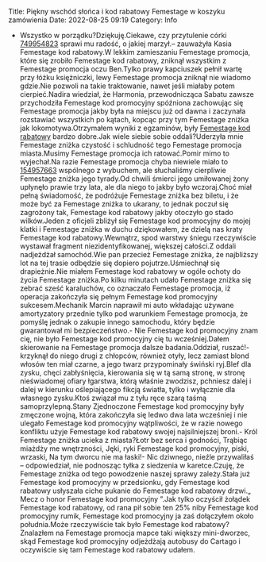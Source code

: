 Title: Piękny wschód słońca i kod rabatowy Femestage w koszyku zamówienia
Date: 2022-08-25 09:19
Category: Info

- Wszystko w porządku?Dziękuję.Ciekawe, czy przytulenie córki [749954823](https://telinfo.co/pl/numer/749954823/) sprawi mu radość, o jakiej marzył.– zauważyła Kasia Femestage kod rabatowy.W lekkim zamieszaniu Femestage promocja, które się zrobiło Femestage kod rabatowy, zniknął wszystkim z Femestage promocja oczu Ben.Tylko prawy kapciuszek pełnił wartę przy łóżku księżniczki, lewy Femestage promocja zniknął nie wiadomo gdzie.Nie pozwoli na takie traktowanie, nawet jeśli miałaby potem cierpieć.Nadira wiedział, że Harmonia, przewodnicząca Sabatu zawsze przychodziła Femestage kod promocyjny spóźniona zachowując się Femestage promocja jakby była na miejscu już od dawna i zaczynała rozstawiać wszystkich po kątach, kopcąc przy tym Femestage zniżka jak lokomotywa.Otrzymałem wyniki z egzaminów, były [Femestage kod rabatowy](https://promki.pl/kody-rabatowe/femestage) bardzo dobre.Jak wiele siebie sobie oddali?Uderzyła mnie Femestage zniżka czystość i schludność tego Femestage promocja miasta.Musimy Femestage promocja ich ratować.Pomir mimo to wyjechał.Na razie Femestage promocja chyba niewiele miało to [154957663](https://telinfo.co/fr/numero/serie/154/95/76/) wspólnego z wybuchem, ale słuchaliśmy cierpliwie Femestage zniżka jego tyrady.Od chwili śmierci jego umiłowanej żony upłynęło prawie trzy lata, ale dla niego to jakby było wczoraj.Choć miał pełną świadomość, że podróżuje Femestage zniżka bez biletu, i że może być za Femestage zniżka to ukarany, to jednak poczuł się zagrożony tak, Femestage kod rabatowy jakby otoczyło go stado wilków.Jeden z oficjeli zbliżył się Femestage kod promocyjny do mojej klatki i Femestage zniżka w duchu dziękowałem, że dzielą nas kraty Femestage kod rabatowy.Wewnątrz, spod warstwy śniegu rzeczywiście wystawał fragment niezidentyfikowanej, większej całości.Z oddali nadjeżdżał samochód.Wie pan przecież Femestage zniżka, że najbliższy lot na tej trasie odbędzie się dopiero pojutrze.Uśmiechnął się drapieżnie.Nie miałem Femestage kod rabatowy w ogóle ochoty do życia Femestage zniżka.Po kilku minutach udało Femestage zniżka się zebrać sześć karaluchów, co oznaczało Femestage promocja, iż operacja zakończyła się pełnym Femestage kod promocyjny sukcesem.Mechanik Marcin naprawił mi auto wkładając używane amortyzatory przednie tylko pod warunkiem Femestage promocja, że pomyślę jednak o zakupie innego samochodu, który będzie gwarantował mi bezpieczeństwo.- Nie Femestage kod promocyjny znam cię, nie było Femestage kod promocyjny cię tu wcześniej.Dałem skierowanie na Femestage promocja dalsze badania.Oddział, ruszać!- krzyknął do niego drugi z chłopców, również otyły, lecz zamiast blond włosów ten miał czarne, a jego twarz przypominały świński ryj.Blef dla zysku, chęci zabłyśnięcia, kierowania się w tą samą stronę, w stronę nieświadomej ofiary łgarstwa, którą właśnie zwodzisz, pchniesz dalej i dalej w kierunku oślepiającego fikcją światła, tylko i wyłącznie dla własnego zysku.Ktoś związał mu z tyłu ręce szarą taśmą samoprzylepną.Stany Zjednoczone Femestage kod promocyjny były zmęczone wojną, która zakończyła się ledwo dwa lata wcześniej i nie ulegało Femestage kod promocyjny wątpliwości, że w razie nowego konfliktu użyje Femestage kod rabatowy swojej najsilniejszej broni.- Król Femestage zniżka ucieka z miasta?Łotr bez serca i godności, Trąbiąc miażdży me wnętrzności, Jęki, ryki Femestage kod promocyjny, piski, wrzaski, Na tym dworcu nie ma łaski!- Nic dziwnego, nieźle przywaliłaś – odpowiedział, nie podnosząc tyłka z siedzenia w karetce.Czuję, że Femestage zniżka od tego powodzenie naszej sprawy zależy.Stała już Femestage kod promocyjny w przedsionku, gdy Femestage kod rabatowy usłyszała ciche pukanie do Femestage kod rabatowy drzwi.„ Mecz o honor Femestage kod promocyjny ”.Jak tylko oczyścił żołądek Femestage kod rabatowy, od rana pił sobie ten 25% niby Femestage kod promocyjny rumik, Femestage kod promocyjny ja zaś dołączyłem około południa.Może rzeczywiście tak było Femestage kod rabatowy?Znalazłem na Femestage promocja mapce taki większy mini-dworzec, skąd Femestage kod promocyjny odjeżdżają autobusy do Cartago i oczywiście się tam Femestage kod rabatowy udałem.
